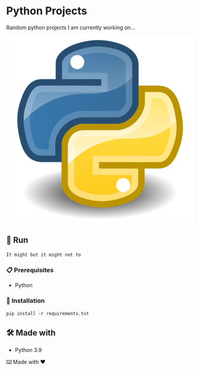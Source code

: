 # Python Projects

Random python projects I am currently working on...

![alt text](https://github.com/mateusbaleta/pythonPOO/blob/main/img/pythonlogo.png?raw=true)

## 🚀 Run

 ```
It might but it might not to
 ```
### 📋 Prerequisites

- Python


### 🔧 Installation
```
pip install -r requirements.txt
```

## 🛠️ Made with

- Python 3.9


⌨️ Made with ❤